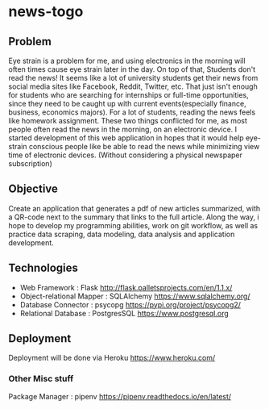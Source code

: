 # news-togo

## Problem 
Eye strain is a problem for me, and using electronics in the morning will often times cause eye strain later in the day. On top of that, Students don't read the news! It seems like a lot of university students get their news from social media sites like Facebook,  Reddit, Twitter, etc. That just isn't enough for students who are searching for internships or full-time opportunities, since they need to be caught up with current events(especially finance, business, economics majors). For a lot of students, reading the news feels like homework assignment. These two things conflicted for me, as most people often read the news in the morning, on an electronic device. I started development of this web application in hopes that it would help eye-strain conscious people like be able to read the news while minimizing view time of electronic devices. (Without considering a physical newspaper subscription)


## Objective
Create an application that generates a pdf of new articles summarized, with a QR-code next to the summary that links to the full article. Along the way, i hope to develop my programming abilities, work on git workflow, as well as practice data scraping, data modeling, data analysis and application development. 

## Technologies
- Web Framework : Flask http://flask.palletsprojects.com/en/1.1.x/
- Object-relational Mapper : SQLAlchemy https://www.sqlalchemy.org/
- Database Connector : psycopg https://pypi.org/project/psycopg2/
- Relational Database : PostgresSQL https://www.postgresql.org

## Deployment 
Deployment will be done via Heroku https://www.heroku.com/



### Other Misc stuff
Package Manager : pipenv https://pipenv.readthedocs.io/en/latest/
